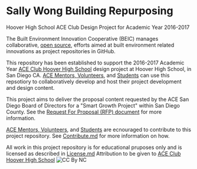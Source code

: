 # Sally Wong Building Repurposing
Hoover High School ACE Club Design Project for Academic Year 2016-2017

The Built Environment Innovation Cooperative (BEIC) manages collaborative, [open source](https://en.wikipedia.org/wiki/Creative_Commons), efforts aimed at built environment related innovations as project repositories in GitHub. 

This repository has been established to support the 2016-2017 Academic Year [ACE Club Hoover High School](https://www.facebook.com/ACEHooverHS/) design project at Hoover High School, in San Diego CA.  [ACE Mentors, Volunteers](http://www.acementor.org/mentors-volunteers/), and [Students](http://www.acementor.org/students/) can use this repsotiory to collaboratively develop and host their project development and design content.

This project aims to deliver the proposal content requested by the ACE San Diego Board of Directors for a "Smart Growth Project" within San Diego County.  See the [Request For Proposal (RFP) document](https://github.com/BEICBIM/2016-2017ACE_CA_SD_Hoover/blob/master/Docs/ACE%20Project%20RFP%202016-17_R1.pdf) for more information.

[ACE Mentors, Volunteers](http://www.acementor.org/mentors-volunteers/), and [Students](http://www.acementor.org/students/) are ecnouraged to contribute to this project repository.  See [Contribute.md](https://github.com/BEICBIM/2016-2017ACE_CA_SD_Hoover/blob/master/Contribute.md) for more information on how. 

All work in this project repository is for educational pruposes only and is licensed as described in [License.md](https://github.com/BEICBIM/2016-2017ACE_CA_SD_Hoover/blob/master/License.md)  Attribution to be given to [ACE Club Hoover High School](https://www.facebook.com/ACEHooverHS/)
![CC By NC](https://licensebuttons.net/l/by-nc/3.0/88x31.png)
